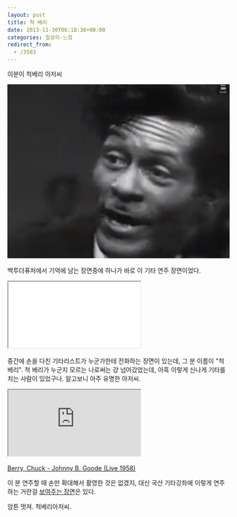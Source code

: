 ```yaml
---
layout: post
title: 척 베리
date: 2013-11-30T06:18:38+00:00
categories: 일상의-느낌
redirect_from:
  - /3583
---
```


이분이 척베리 아저씨

![ ](/assets/media/uploads_2013_11_스크린샷-2013-11-30-오후-3.20.09.png)

백투더퓨처에서 기억에 남는 장면중에 하나가 바로 이 기타 연주 장면이었다.

<iframe src="//www.youtube.com/embed/S1i5coU-0_Q" allowfullscreen="" frame ></iframe>

중간에 손을 다친 기타리스트가 누군가한테 전화하는 장면이 있는데, 그 분 이름이 "척 베리". 척 베리가 누군지 모르는 나로써는 걍 넘어갔었는데, 아흑 이렇게 신나게 기타를 치는 사람이 있었구나. 알고보니 아주 유명한 아저씨.

<iframe src="http://www.dailymotion.com/embed/video/xu82r6" frame ></iframe>

<a href="http://www.dailymotion.com/video/xu82r6_berry-chuck-johnny-b-goode-live-1958_music" target="_blank">Berry, Chuck - Johnny B. Goode (Live 1958)</a>

이 분 연주할 때 손만 확대해서 촬영한 것은 없겠지, 대신 국산 기타강좌에 이렇게 연주하는 거란걸 <a href="http://www.youtube.com/watch?v=da_xxvzxDYQ">보여주는 장면</a>은 있다.

암튼 멋져. 척베리아저씨.
